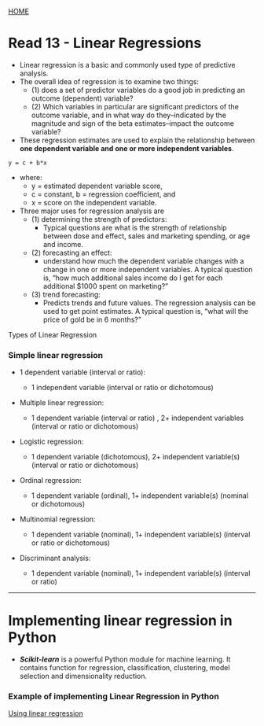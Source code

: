 [ HOME ](README.md)
# Read 13 - Linear Regressions

- Linear regression is a basic and commonly used type of predictive analysis. 
- The overall idea of regression is to examine two things: 
  - (1) does a set of predictor variables do a good job in predicting an outcome (dependent) variable?  
  - (2) Which variables in particular are significant predictors of the outcome variable, and in what way do they–indicated by the magnitude and sign of the beta estimates–impact the outcome variable? 
- These regression estimates are used to explain the relationship between **one dependent variable and one or more independent variables**. 
```
y = c + b*x
```
 - where:
    -  y = estimated dependent variable score, 
    - c = constant, b = regression coefficient, and 
    - x = score on the independent variable.
- Three major uses for regression analysis are 
    - (1) determining the strength of predictors:
        -  Typical questions are what is the strength of relationship between dose and effect, sales and marketing spending, or age and income.
    - (2) forecasting an effect:
        - understand how much the dependent variable changes with a change in one or more independent variables.  A typical question is, “how much additional sales income do I get for each additional $1000 spent on marketing?” 
    - (3) trend forecasting:
        - Predicts trends and future values.  The regression analysis can be used to get point estimates.  A typical question is, “what will the price of gold be in 6 months?”

Types of Linear Regression
 

### Simple linear regression
- 1 dependent variable (interval or ratio):
  - 1 independent variable (interval or ratio or dichotomous)

- Multiple linear regression:
  - 1 dependent variable (interval or ratio) , 2+ independent variables (interval or ratio or dichotomous)

- Logistic regression:
  - 1 dependent variable (dichotomous), 2+ independent variable(s) (interval or ratio or dichotomous)

- Ordinal regression:
  - 1 dependent variable (ordinal), 1+ independent variable(s) (nominal or dichotomous)

- Multinomial regression:
  - 1 dependent variable (nominal), 1+ independent variable(s) (interval or ratio or dichotomous)

- Discriminant analysis:
  - 1 dependent variable (nominal), 1+ independent variable(s) (interval or ratio)

---
# Implementing linear regression in Python

- **_Scikit-learn_** is a powerful Python module for machine learning. It contains function for regression, classification, clustering, model selection and dimensionality reduction.

### Example of implementing Linear Regression in Python

[Using linear regression](https://bigdata-madesimple.com/how-to-run-linear-regression-in-python-scikit-learn/)